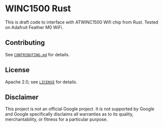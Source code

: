 # WINC1500 Rust

This is draft code to interface with ATWINC1500 Wifi chip from Rust.
Tested on Adafruit Feather M0 WiFi.

## Contributing

See [`CONTRIBUTING.md`](CONTRIBUTING.md) for details.

## License

Apache 2.0; see [`LICENSE`](LICENSE) for details.

## Disclaimer

This project is not an official Google project. It is not supported by
Google and Google specifically disclaims all warranties as to its quality,
merchantability, or fitness for a particular purpose.
